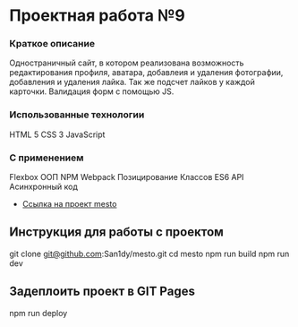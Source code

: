 # Проектная работа №9

### Краткое описание 
Одностраничный сайт, в котором реализована возможность редактирования профиля, аватара, добавлеия и удаления фотографии, добавления и удаления лайка. Так же подсчет лайков у каждой карточки. Валидация форм с помощью JS.

### Использованные технологии 

HTML 5
CSS 3
JavaScript

### С применением 
Flexbox
ООП
NPM
Webpack
Позицирование
Классов
ES6
API
Асинхронный код
* [Ссылка на проект mesto](https://san1dy.github.io/mesto/)

## Инструкция для работы с проектом 
git clone git@github.com:San1dy/mesto.git
cd mesto
npm run build
npm run dev

## Задеплоить проект в GIT Pages

npm run deploy